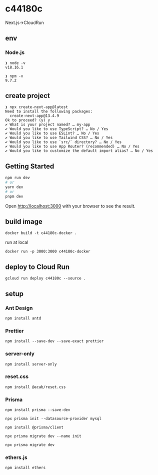# c44180c
Next.js->CloudRun

## env

### Node.js

```
❯ node -v
v18.16.1
```

```
❯ npm -v 
9.7.2
```

## create project

```
❯ npx create-next-app@latest
Need to install the following packages:
  create-next-app@13.4.9
Ok to proceed? (y) y
✔ What is your project named? … my-app
✔ Would you like to use TypeScript? … No / Yes
✔ Would you like to use ESLint? … No / Yes
✔ Would you like to use Tailwind CSS? … No / Yes
✔ Would you like to use `src/` directory? … No / Yes
✔ Would you like to use App Router? (recommended) … No / Yes
✔ Would you like to customize the default import alias? … No / Yes
```

## Getting Started

```bash
npm run dev
# or
yarn dev
# or
pnpm dev
```

Open [http://localhost:3000](http://localhost:3000) with your browser to see the result.

## build image

```
docker build -t c44180c-docker .
```

run at local

```
docker run -p 3000:3000 c44180c-docker
```

## deploy to Cloud Run

```
gcloud run deploy c44180c --source .
```

## setup

### Ant Design

```
npm install antd
```

### Prettier

```
npm install --save-dev --save-exact prettier
```

### server-only

```
npm install server-only
```

### reset.css

```
npm install @acab/reset.css
```

### Prisma

```
npm install prisma --save-dev
```

```
npx prisma init --datasource-provider mysql
```

```
npm install @prisma/client
```

```
npx prisma migrate dev --name init
```

```
npx prisma migrate dev
```

### ethers.js

```
npm install ethers
```

